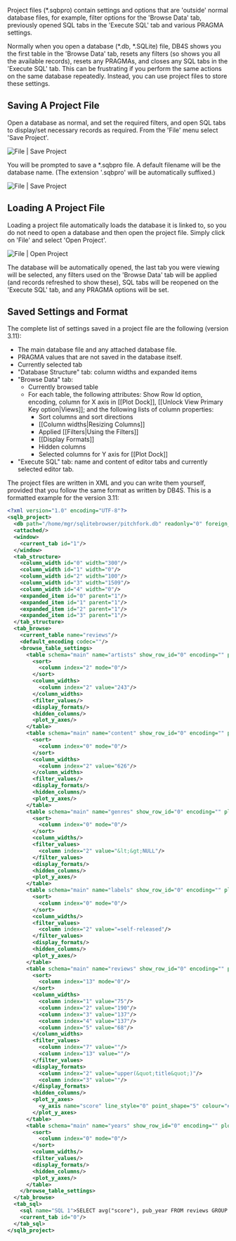 Project files (*.sqbpro) contain settings and options that are 'outside' normal database files, for example, filter options for the 'Browse Data' tab, previously opened SQL tabs in the 'Execute SQL' tab and various PRAGMA settings.

Normally when you open a database (*.db, *.SQLite) file, DB4S shows you the first table in the 'Browse Data' tab, resets any filters (so shows you all the available records), resets any PRAGMAs, and closes any SQL tabs in the 'Execute SQL' tab.  This can be frustrating if you perform the same actions on the same database repeatedly.  Instead, you can use project files to store these settings.

## Saving A Project File

Open a database as normal, and set the required filters, and open SQL tabs to display/set necessary records as required.  From the 'File' menu select 'Save Project'.

![File | Save Project](https://snag.gy/FGx3gM.jpg)

You will be prompted to save a *.sqbpro file.  A default filename will be the database name.  (The extension '.sqbpro' will be automatically suffixed.)

![File | Save Project](https://snag.gy/ixfEwS.jpg)

## Loading A Project File

Loading a project file automatically loads the database it is linked to, so you do not need to open a database and then open the project file.  Simply click on 'File' and select 'Open Project'.

![File | Open Project](https://snag.gy/bn1WzU.jpg)

The database will be automatically opened, the last tab you were viewing will be selected, any filters used on the 'Browse Data' tab will be applied (and records refreshed to show these), SQL tabs will be reopened on the 'Execute SQL' tab, and any PRAGMA options will be set.

## Saved Settings and Format
The complete list of settings saved in a project file are the following (version 3.11):
* The main database file and any attached database file.
* PRAGMA values that are not saved in the database itself.
* Currently selected tab
* "Database Structure" tab: column widths and expanded items 
* "Browse Data" tab:
  * Currently browsed table
  * For each table, the following attributes: Show Row Id option, encoding, column for X axis in [[Plot Dock]], [[Unlock View Primary Key option|Views]]; and the following lists of column properties:
    * Sort columns and sort directions 
    * [[Column widths|Resizing Columns]]
    * Applied [[Filters|Using the Filters]]
    * [[Display Formats]]
    * Hidden columns
    * Selected columns for Y axis for [[Plot Dock]]
* "Execute SQL" tab: name and content of editor tabs and currently selected editor tab.

The project files are written in XML and you can write them yourself, provided that you follow the same format as written by DB4S. This is a formatted example for the version 3.11:

```xml
<?xml version="1.0" encoding="UTF-8"?>
<sqlb_project>
  <db path="/home/mgr/sqlitebrowser/pitchfork.db" readonly="0" foreign_keys="1" case_sensitive_like="1" temp_store="0" wal_autocheckpoint="1000" synchronous="2"/>
  <attached/>
  <window>
    <current_tab id="1"/>
  </window>
  <tab_structure>
    <column_width id="0" width="300"/>
    <column_width id="1" width="0"/>
    <column_width id="2" width="100"/>
    <column_width id="3" width="1509"/>
    <column_width id="4" width="0"/>
    <expanded_item id="0" parent="1"/>
    <expanded_item id="1" parent="1"/>
    <expanded_item id="2" parent="1"/>
    <expanded_item id="3" parent="1"/>
  </tab_structure>
  <tab_browse>
    <current_table name="reviews"/>
    <default_encoding codec=""/>
    <browse_table_settings>
      <table schema="main" name="artists" show_row_id="0" encoding="" plot_x_axis="" unlock_view_pk="">
        <sort>
          <column index="2" mode="0"/>
        </sort>
        <column_widths>
          <column index="2" value="243"/>
        </column_widths>
        <filter_values/>
        <display_formats/>
        <hidden_columns/>
        <plot_y_axes/>
      </table>
      <table schema="main" name="content" show_row_id="0" encoding="" plot_x_axis="" unlock_view_pk="">
        <sort>
          <column index="0" mode="0"/>
        </sort>
        <column_widths>
          <column index="2" value="626"/>
        </column_widths>
        <filter_values/>
        <display_formats/>
        <hidden_columns/>
        <plot_y_axes/>
      </table>
      <table schema="main" name="genres" show_row_id="0" encoding="" plot_x_axis="" unlock_view_pk="">
        <sort>
          <column index="0" mode="0"/>
        </sort>
        <column_widths/>
        <filter_values>
          <column index="2" value="&lt;&gt;NULL"/>
        </filter_values>
        <display_formats/>
        <hidden_columns/>
        <plot_y_axes/>
      </table>
      <table schema="main" name="labels" show_row_id="0" encoding="" plot_x_axis="" unlock_view_pk="">
        <sort>
          <column index="0" mode="0"/>
        </sort>
        <column_widths/>
        <filter_values>
          <column index="2" value="=self-released"/>
        </filter_values>
        <display_formats/>
        <hidden_columns/>
        <plot_y_axes/>
      </table>
      <table schema="main" name="reviews" show_row_id="0" encoding="" plot_x_axis="pub_year" unlock_view_pk="">
        <sort>
          <column index="13" mode="0"/>
        </sort>
        <column_widths>
          <column index="1" value="75"/>
          <column index="2" value="190"/>
          <column index="3" value="137"/>
          <column index="4" value="137"/>
          <column index="5" value="68"/>
        </column_widths>
        <filter_values>
          <column index="7" value=""/>
          <column index="13" value=""/>
        </filter_values>
        <display_formats>
          <column index="2" value="upper(&quot;title&quot;)"/>
          <column index="3" value=""/>
        </display_formats>
        <hidden_columns/>
        <plot_y_axes>
          <y_axis name="score" line_style="0" point_shape="5" colour="#004586" active="1"/>
        </plot_y_axes>
      </table>
      <table schema="main" name="years" show_row_id="0" encoding="" plot_x_axis="" unlock_view_pk="">
        <sort>
          <column index="0" mode="0"/>
        </sort>
        <column_widths/>
        <filter_values/>
        <display_formats/>
        <hidden_columns/>
        <plot_y_axes/>
      </table>
    </browse_table_settings>
  </tab_browse>
  <tab_sql>
    <sql name="SQL 1">SELECT avg("score"), pub_year FROM reviews GROUP BY pub_year;</sql>
    <current_tab id="0"/>
  </tab_sql>
</sqlb_project>
```